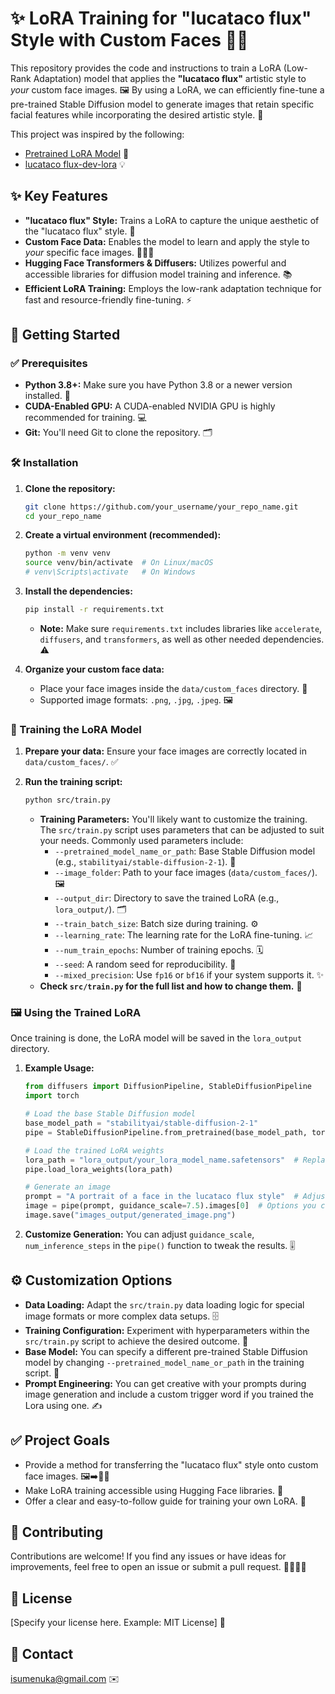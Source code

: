 # ✨ LoRA Training for "lucataco flux" Style with Custom Faces 🧑‍🎨

This repository provides the code and instructions to train a LoRA (Low-Rank Adaptation) model that applies the **"lucataco flux"** artistic style to *your* custom face images. 🖼️ By using a LoRA, we can efficiently fine-tune a pre-trained Stable Diffusion model to generate images that retain specific facial features while incorporating the desired artistic style. 🚀

This project was inspired by the following:
*   [Pretrained LoRA Model](https://huggingface.co/ezsumm) 🤗
*   [lucataco flux-dev-lora](https://replicate.com/lucataco/flux-dev-lora) 💡

## ✨ Key Features

*   **"lucataco flux" Style:** Trains a LoRA to capture the unique aesthetic of the "lucataco flux" style. 🎨
*   **Custom Face Data:** Enables the model to learn and apply the style to *your* specific face images. 🧑‍🤝‍🧑
*   **Hugging Face Transformers & Diffusers:** Utilizes powerful and accessible libraries for diffusion model training and inference. 📚
*   **Efficient LoRA Training:** Employs the low-rank adaptation technique for fast and resource-friendly fine-tuning. ⚡️

## 🚀 Getting Started

### ✅ Prerequisites

*   **Python 3.8+:** Make sure you have Python 3.8 or a newer version installed. 🐍
*   **CUDA-Enabled GPU:** A CUDA-enabled NVIDIA GPU is highly recommended for training. 💻
*   **Git:** You'll need Git to clone the repository. 🗂️

### 🛠️ Installation

1.  **Clone the repository:**

    ```bash
    git clone https://github.com/your_username/your_repo_name.git
    cd your_repo_name
    ```

2.  **Create a virtual environment (recommended):**

    ```bash
    python -m venv venv
    source venv/bin/activate  # On Linux/macOS
    # venv\Scripts\activate   # On Windows
    ```

3.  **Install the dependencies:**

    ```bash
    pip install -r requirements.txt
    ```

    *   **Note:** Make sure `requirements.txt` includes libraries like `accelerate`, `diffusers`, and `transformers`, as well as other needed dependencies. ⚠️

4.  **Organize your custom face data:**
    *   Place your face images inside the `data/custom_faces` directory. 📁
    *   Supported image formats: `.png`, `.jpg`, `.jpeg`. 🖼️

### 🚂 Training the LoRA Model

1.  **Prepare your data:** Ensure your face images are correctly located in `data/custom_faces/`. ✅

2.  **Run the training script:**

    ```bash
    python src/train.py
    ```

    *   **Training Parameters:** You'll likely want to customize the training. The `src/train.py` script uses parameters that can be adjusted to suit your needs.  Commonly used parameters include:
        *   `--pretrained_model_name_or_path`: Base Stable Diffusion model (e.g., `stabilityai/stable-diffusion-2-1`). 💾
        *   `--image_folder`: Path to your face images (`data/custom_faces/`). 🖼️
        *   `--output_dir`:  Directory to save the trained LoRA (e.g., `lora_output/`). 🗂️
        *   `--train_batch_size`:  Batch size during training. ⚙️
        *   `--learning_rate`:  The learning rate for the LoRA fine-tuning. 📈
        *   `--num_train_epochs`: Number of training epochs. 🗓️
        *   `--seed`: A random seed for reproducibility. 🎲
        *   `--mixed_precision`:  Use `fp16` or `bf16` if your system supports it. ✨
    *   **Check `src/train.py` for the full list and how to change them.** 🧐

### 🖼️ Using the Trained LoRA

Once training is done, the LoRA model will be saved in the `lora_output` directory.

1.  **Example Usage:**

    ```python
    from diffusers import DiffusionPipeline, StableDiffusionPipeline
    import torch

    # Load the base Stable Diffusion model
    base_model_path = "stabilityai/stable-diffusion-2-1"
    pipe = StableDiffusionPipeline.from_pretrained(base_model_path, torch_dtype=torch.float16).to("cuda")

    # Load the trained LoRA weights
    lora_path = "lora_output/your_lora_model_name.safetensors"  # Replace with your LoRA file name
    pipe.load_lora_weights(lora_path)

    # Generate an image
    prompt = "A portrait of a face in the lucataco flux style"  # Adjust prompt, and add a trigger word if you used one
    image = pipe(prompt, guidance_scale=7.5).images[0]  # Options you can customize
    image.save("images_output/generated_image.png")
    ```

2.  **Customize Generation:** You can adjust `guidance_scale`, `num_inference_steps` in the `pipe()` function to tweak the results. 🎚️

## ⚙️ Customization Options

*   **Data Loading:** Adapt the `src/train.py` data loading logic for special image formats or more complex data setups. 🗄️
*   **Training Configuration:**  Experiment with hyperparameters within the `src/train.py` script to achieve the desired outcome. 🧪
*   **Base Model:** You can specify a different pre-trained Stable Diffusion model by changing `--pretrained_model_name_or_path` in the training script. 💾
*   **Prompt Engineering:** You can get creative with your prompts during image generation and include a custom trigger word if you trained the Lora using one. ✍️

## ✅ Project Goals

*   Provide a method for transferring the "lucataco flux" style onto custom face images. 🖼️➡️🧑‍🎨
*   Make LoRA training accessible using Hugging Face libraries. 🤗
*   Offer a clear and easy-to-follow guide for training your own LoRA. 📖

## 🤝 Contributing

Contributions are welcome! If you find any issues or have ideas for improvements, feel free to open an issue or submit a pull request. 🙋‍♀️🙋‍♂️

## 📝 License

[Specify your license here. Example: MIT License] 📜

## 📧 Contact

isumenuka@gmail.com ✉️
